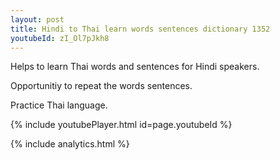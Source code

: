 ```yaml
---
layout: post
title: Hindi to Thai learn words sentences dictionary 1352 
youtubeId: zI_Ol7pJkh8
---
```

 
 
Helps to learn Thai words and sentences for Hindi speakers.

Opportunitiy to repeat the words sentences. 

Practice Thai language. 
 
{% include youtubePlayer.html id=page.youtubeId %}
 
 
{% include analytics.html %}